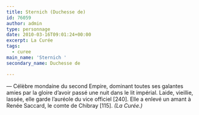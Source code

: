 ```yaml
---
title: Sternich (Duchesse de)
id: 76059
author: admin
type: personnage
date: 2010-03-16T09:01:24+00:00
excerpt: La Curée
tags:
  - curee
main_name: 'Sternich '
secondary_name: Duchesse de

---
```

— Célèbre mondaine du second Empire, dominant toutes ses galantes amies par la gloire d&rsquo;avoir passé une nuit dans le lit impérial. Laide, vieillie, lassée, elle garde l&rsquo;auréole du vice officiel [240]. Elle a enlevé un amant à Renée Saccard, le comte de Chibray [115]. _(La Curée.)_